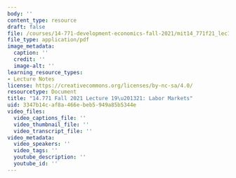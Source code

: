 ```yaml
---
body: ''
content_type: resource
draft: false
file: /courses/14-771-development-economics-fall-2021/mit14_771f21_lec19_21.pdf
file_type: application/pdf
image_metadata:
  caption: ''
  credit: ''
  image-alt: ''
learning_resource_types:
- Lecture Notes
license: https://creativecommons.org/licenses/by-nc-sa/4.0/
resourcetype: Document
title: "14.771 Fall 2021 Lecture 19\u201321: Labor Markets"
uid: 3347b14c-af8a-466e-beb5-949a85b5344e
video_files:
  video_captions_file: ''
  video_thumbnail_file: ''
  video_transcript_file: ''
video_metadata:
  video_speakers: ''
  video_tags: ''
  youtube_description: ''
  youtube_id: ''
---
```


